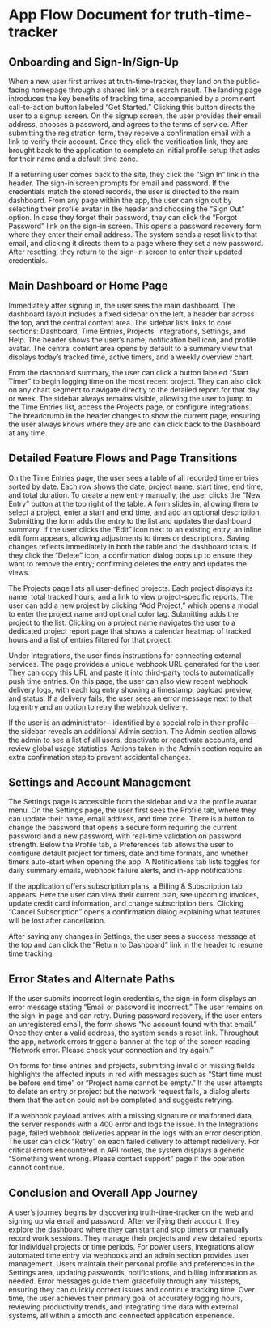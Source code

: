# App Flow Document for truth-time-tracker

## Onboarding and Sign-In/Sign-Up

When a new user first arrives at truth-time-tracker, they land on the public-facing homepage through a shared link or a search result. The landing page introduces the key benefits of tracking time, accompanied by a prominent call-to-action button labeled “Get Started.” Clicking this button directs the user to a signup screen. On the signup screen, the user provides their email address, chooses a password, and agrees to the terms of service. After submitting the registration form, they receive a confirmation email with a link to verify their account. Once they click the verification link, they are brought back to the application to complete an initial profile setup that asks for their name and a default time zone.

If a returning user comes back to the site, they click the “Sign In” link in the header. The sign-in screen prompts for email and password. If the credentials match the stored records, the user is directed to the main dashboard. From any page within the app, the user can sign out by selecting their profile avatar in the header and choosing the “Sign Out” option. In case they forget their password, they can click the “Forgot Password” link on the sign-in screen. This opens a password recovery form where they enter their email address. The system sends a reset link to that email, and clicking it directs them to a page where they set a new password. After resetting, they return to the sign-in screen to enter their updated credentials.

## Main Dashboard or Home Page

Immediately after signing in, the user sees the main dashboard. The dashboard layout includes a fixed sidebar on the left, a header bar across the top, and the central content area. The sidebar lists links to core sections: Dashboard, Time Entries, Projects, Integrations, Settings, and Help. The header shows the user’s name, notification bell icon, and profile avatar. The central content area opens by default to a summary view that displays today’s tracked time, active timers, and a weekly overview chart.

From the dashboard summary, the user can click a button labeled “Start Timer” to begin logging time on the most recent project. They can also click on any chart segment to navigate directly to the detailed report for that day or week. The sidebar always remains visible, allowing the user to jump to the Time Entries list, access the Projects page, or configure integrations. The breadcrumb in the header changes to show the current page, ensuring the user always knows where they are and can click back to the Dashboard at any time.

## Detailed Feature Flows and Page Transitions

On the Time Entries page, the user sees a table of all recorded time entries sorted by date. Each row shows the date, project name, start time, end time, and total duration. To create a new entry manually, the user clicks the “New Entry” button at the top right of the table. A form slides in, allowing them to select a project, enter a start and end time, and add an optional description. Submitting the form adds the entry to the list and updates the dashboard summary. If the user clicks the “Edit” icon next to an existing entry, an inline edit form appears, allowing adjustments to times or descriptions. Saving changes reflects immediately in both the table and the dashboard totals. If they click the “Delete” icon, a confirmation dialog pops up to ensure they want to remove the entry; confirming deletes the entry and updates the views.

The Projects page lists all user-defined projects. Each project displays its name, total tracked hours, and a link to view project-specific reports. The user can add a new project by clicking “Add Project,” which opens a modal to enter the project name and optional color tag. Submitting adds the project to the list. Clicking on a project name navigates the user to a dedicated project report page that shows a calendar heatmap of tracked hours and a list of entries filtered for that project.

Under Integrations, the user finds instructions for connecting external services. The page provides a unique webhook URL generated for the user. They can copy this URL and paste it into third-party tools to automatically push time entries. On this page, the user can also view recent webhook delivery logs, with each log entry showing a timestamp, payload preview, and status. If a delivery fails, the user sees an error message next to that log entry and an option to retry the webhook delivery.

If the user is an administrator—identified by a special role in their profile—the sidebar reveals an additional Admin section. The Admin section allows the admin to see a list of all users, deactivate or reactivate accounts, and review global usage statistics. Actions taken in the Admin section require an extra confirmation step to prevent accidental changes.

## Settings and Account Management

The Settings page is accessible from the sidebar and via the profile avatar menu. On the Settings page, the user first sees the Profile tab, where they can update their name, email address, and time zone. There is a button to change the password that opens a secure form requiring the current password and a new password, with real-time validation on password strength. Below the Profile tab, a Preferences tab allows the user to configure default project for timers, date and time formats, and whether timers auto-start when opening the app. A Notifications tab lists toggles for daily summary emails, webhook failure alerts, and in-app notifications.

If the application offers subscription plans, a Billing & Subscription tab appears. Here the user can view their current plan, see upcoming invoices, update credit card information, and change subscription tiers. Clicking “Cancel Subscription” opens a confirmation dialog explaining what features will be lost after cancellation.

After saving any changes in Settings, the user sees a success message at the top and can click the “Return to Dashboard” link in the header to resume time tracking.

## Error States and Alternate Paths

If the user submits incorrect login credentials, the sign-in form displays an error message stating “Email or password is incorrect.” The user remains on the sign-in page and can retry. During password recovery, if the user enters an unregistered email, the form shows “No account found with that email.” Once they enter a valid address, the system sends a reset link. Throughout the app, network errors trigger a banner at the top of the screen reading “Network error. Please check your connection and try again.”

On forms for time entries and projects, submitting invalid or missing fields highlights the affected inputs in red with messages such as “Start time must be before end time” or “Project name cannot be empty.” If the user attempts to delete an entry or project but the network request fails, a dialog alerts them that the action could not be completed and suggests retrying.

If a webhook payload arrives with a missing signature or malformed data, the server responds with a 400 error and logs the issue. In the Integrations page, failed webhook deliveries appear in the logs with an error description. The user can click “Retry” on each failed delivery to attempt redelivery. For critical errors encountered in API routes, the system displays a generic “Something went wrong. Please contact support” page if the operation cannot continue.

## Conclusion and Overall App Journey

A user’s journey begins by discovering truth-time-tracker on the web and signing up via email and password. After verifying their account, they explore the dashboard where they can start and stop timers or manually record work sessions. They manage their projects and view detailed reports for individual projects or time periods. For power users, integrations allow automated time entry via webhooks and an admin section provides user management. Users maintain their personal profile and preferences in the Settings area, updating passwords, notifications, and billing information as needed. Error messages guide them gracefully through any missteps, ensuring they can quickly correct issues and continue tracking time. Over time, the user achieves their primary goal of accurately logging hours, reviewing productivity trends, and integrating time data with external systems, all within a smooth and connected application experience.